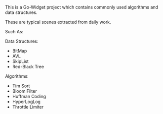 This is a Go-Widget project which contains commonly used algorithms and data structures.

These are typical scenes extracted from daily work.

Such As:

Data Structures:

- BitMap
- AVL
- SkipList
- Red-Black Tree

Algorithms:

- Tim Sort
- Bloom Filter
- Huffman Coding
- HyperLogLog
- Throttle Limiter
